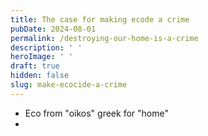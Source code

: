 ```yaml
---
title: The case for making ecode a crime
pubDate: 2024-08-01
permalink: /destroying-our-home-is-a-crime
description: ' '
heroImage: ' '
draft: true
hidden: false
slug: make-ecocide-a-crime
---
```



* Eco from "oikos" greek for "home" 
* 